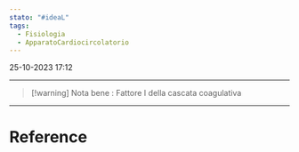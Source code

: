 ```yaml
---
stato: "#ideaL"
tags:
  - Fisiologia
  - ApparatoCardiocircolatorio
---
```


25-10-2023 17:12

--- 
>[!warning] Nota bene :
>Fattore I della cascata coagulativa












--- 
# Reference